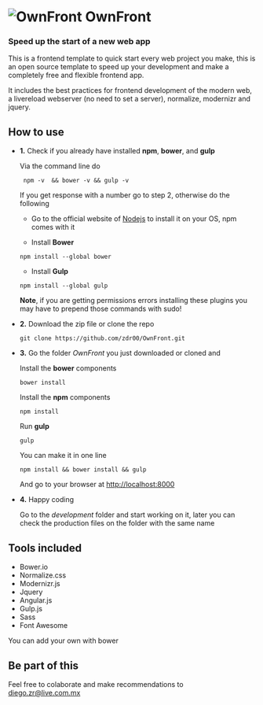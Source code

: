 # ![OwnFront](https://github.com/zdr00/OwnFront/blob/master/development/img/logo.png "Logo") OwnFront

### Speed up the start of a new web app

This is a frontend template to quick start every web project you make, this is an open source template to speed up your development and make a completely free and flexible frontend app.

It includes the best practices for frontend development of the modern web, a livereload webserver (no need to set a server), normalize, modernizr and jquery.

## How to use


-  **1.** Check if you already have installed **npm**, **bower**, and **gulp** 

	Via the command line do

	
	``` npm -v  && bower -v && gulp -v```

	If you get response with a number go to step 2, otherwise do the following
	

	- Go to the official website of [Nodejs](https://www.nodejs.org) to install it on your OS, npm comes with it

	- Install **Bower**

	```npm install --global bower```
	

	- Install **Gulp**
	
	```npm install --global gulp```
	
	**Note**, if you are getting permissions errors installing these plugins you may have to prepend those commands with sudo!


-  **2.** Download the zip file or clone the repo 

  	```git clone https://github.com/zdr00/OwnFront.git```
  	

- **3.** Go the folder *OwnFront* you just downloaded or cloned and 

 	Install the **bower** components

 	``` bower install ```

 	Install the **npm** components

	``` npm install ```

	Run **gulp**

	```gulp```
	
	You can make it in one line 

	```
	npm install && bower install && gulp
	```

	And go to your browser at [http://localhost:8000](http://localhost:8000)


- **4.** Happy coding

	Go to the *development* folder and start working on it, later you can check the production files on the folder with the same name




## Tools included

- Bower.io
- Normalize.css
- Modernizr.js
- Jquery
- Angular.js
- Gulp.js
- Sass
- Font Awesome

You can add your own with bower

## Be part of this

Feel free to colaborate and make recommendations to <diego.zr@live.com.mx>
